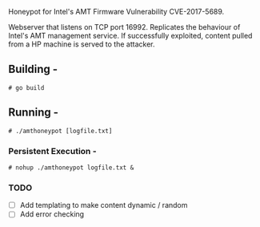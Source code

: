 Honeypot for Intel's AMT Firmware Vulnerability CVE-2017-5689.

Webserver that listens on TCP port 16992. Replicates the behaviour of Intel's AMT management service.
If successfully exploited, content pulled from a HP machine is served to the attacker.

## Building -

```# go build```

## Running - 
```# ./amthoneypot [logfile.txt]```
### Persistent Execution -
```# nohup ./amthoneypot logfile.txt &```

### TODO
- [ ] Add templating to make content dynamic / random
- [ ] Add error checking
